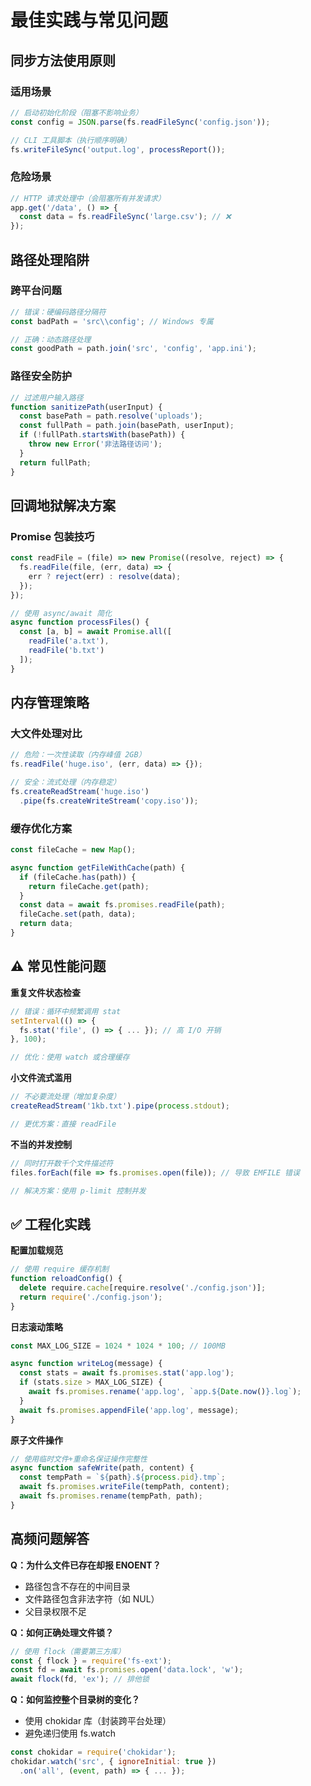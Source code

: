 # 最佳实践与常见问题

## 同步方法使用原则

### 适用场景
```js
// 启动初始化阶段（阻塞不影响业务）
const config = JSON.parse(fs.readFileSync('config.json'));

// CLI 工具脚本（执行顺序明确）
fs.writeFileSync('output.log', processReport());
```

### 危险场景
```js
// HTTP 请求处理中（会阻塞所有并发请求）
app.get('/data', () => {
  const data = fs.readFileSync('large.csv'); // ❌
});
```

## 路径处理陷阱

### 跨平台问题
```js
// 错误：硬编码路径分隔符
const badPath = 'src\\config'; // Windows 专属

// 正确：动态路径处理
const goodPath = path.join('src', 'config', 'app.ini');
```

### 路径安全防护
```js
// 过滤用户输入路径
function sanitizePath(userInput) {
  const basePath = path.resolve('uploads');
  const fullPath = path.join(basePath, userInput);
  if (!fullPath.startsWith(basePath)) {
    throw new Error('非法路径访问');
  }
  return fullPath;
}
```

## 回调地狱解决方案

### Promise 包装技巧
```js
const readFile = (file) => new Promise((resolve, reject) => {
  fs.readFile(file, (err, data) => {
    err ? reject(err) : resolve(data);
  });
});

// 使用 async/await 简化
async function processFiles() {
  const [a, b] = await Promise.all([
    readFile('a.txt'),
    readFile('b.txt')
  ]);
}
```

## 内存管理策略

### 大文件处理对比
```js
// 危险：一次性读取（内存峰值 2GB）
fs.readFile('huge.iso', (err, data) => {});

// 安全：流式处理（内存稳定）
fs.createReadStream('huge.iso')
  .pipe(fs.createWriteStream('copy.iso'));
```

### 缓存优化方案
```js
const fileCache = new Map();

async function getFileWithCache(path) {
  if (fileCache.has(path)) {
    return fileCache.get(path);
  }
  const data = await fs.promises.readFile(path);
  fileCache.set(path, data);
  return data;
}
```

## ⚠️ 常见性能问题

**重复文件状态检查**  
```js
// 错误：循环中频繁调用 stat
setInterval(() => {
  fs.stat('file', () => { ... }); // 高 I/O 开销
}, 100);

// 优化：使用 watch 或合理缓存
```

**小文件流式滥用**  
```js
// 不必要流处理（增加复杂度）
createReadStream('1kb.txt').pipe(process.stdout); 

// 更优方案：直接 readFile
```

**不当的并发控制**  
```js
// 同时打开数千个文件描述符
files.forEach(file => fs.promises.open(file)); // 导致 EMFILE 错误

// 解决方案：使用 p-limit 控制并发
```

## ✅ 工程化实践

**配置加载规范**  
```js
// 使用 require 缓存机制
function reloadConfig() {
  delete require.cache[require.resolve('./config.json')];
  return require('./config.json');
}
```

**日志滚动策略**  
```js
const MAX_LOG_SIZE = 1024 * 1024 * 100; // 100MB

async function writeLog(message) {
  const stats = await fs.promises.stat('app.log');
  if (stats.size > MAX_LOG_SIZE) {
    await fs.promises.rename('app.log', `app.${Date.now()}.log`);
  }
  await fs.promises.appendFile('app.log', message);
}
```

**原子文件操作**  
```js
// 使用临时文件+重命名保证操作完整性
async function safeWrite(path, content) {
  const tempPath = `${path}.${process.pid}.tmp`;
  await fs.promises.writeFile(tempPath, content);
  await fs.promises.rename(tempPath, path);
}
```

## 高频问题解答

**Q：为什么文件已存在却报 ENOENT？**  
- 路径包含不存在的中间目录
- 文件路径包含非法字符（如 NUL）
- 父目录权限不足

**Q：如何正确处理文件锁？**  
```js
// 使用 flock（需要第三方库）
const { flock } = require('fs-ext');
const fd = await fs.promises.open('data.lock', 'w');
await flock(fd, 'ex'); // 排他锁
```

**Q：如何监控整个目录树的变化？**  
- 使用 chokidar 库（封装跨平台处理）
- 避免递归使用 fs.watch
```js
const chokidar = require('chokidar');
chokidar.watch('src', { ignoreInitial: true })
  .on('all', (event, path) => { ... });
```
